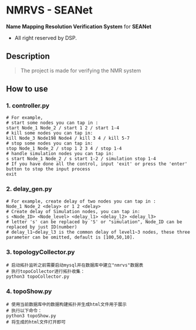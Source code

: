 # NMRVS - SEANet
**Name Mapping Resolution Verification System** for **SEANet**
- All right reserved by DSP.
## Description
> The project is made for verifying the NMR system
## How to use

### 1. controller.py
```shell
# For example, 
# start some nodes you can tap in : 
start Node_1 Node_2 / start 1 2 / start 1-4
# kill some nodes you can tap in: 
kill Node_3 Node198 Node4 / kill 3 4 / kill 5-7
# stop some nodes you can tap in: 
stop Node_1 Node_2 / stop 1 2 3 4 / stop 1-4
# handle simulation nodes you can tap in:
s start Node_1 Node_2 / s start 1-2 / simulation stop 1-4
# If you have done all the control, input 'exit' or press the 'enter' button to stop the input process
exit
```

### 2. delay_gen.py
```shell
# For example, create delay of two nodes you can tap in : 
Node_1 Node_2 <delay> or 1 2 <delay>
# Create delay of Simulation nodes, you can tap in:
s <Node_ID> <Node_level> <delay_l1> <delay_l2> <delay_l3>
# letter 's' can be replaced by 'S' or "simulation", Node_ID can be replaced by just ID(number)
# delay_l1~delay_l3 is the common delay of level1~3 nodes, these three parameter can be omitted, default is [100,50,10].
```

### 3. topologyCollector.py
```shell
# 启动拓扑监听之前需要启动mysql并在数据库中建立"nmrvs"数据表
# 执行topoCollector进行拓扑收集：
python3 topoCollector.py
```

### 4. topoShow.py
```shell
# 使用当前数据库中的数据构建拓扑并生成html文件用于展示
# 执行以下命令：
python3 topoShow.py
# 将生成的html文件打开即可
``` 